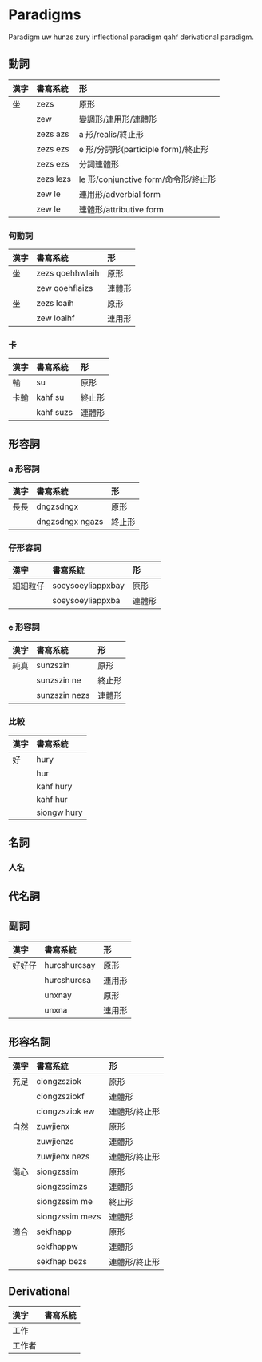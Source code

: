 # Paradigms

Paradigm uw hunzs zury inflectional paradigm qahf derivational paradigm.

## 動詞

| 漢字 | 書寫系統 | 形 |
| :--- | :--- | :--- |
| 坐 | zezs | 原形 |
|| zew | 變調形/連用形/連體形 |
|| zezs azs | a 形/realis/終止形 |
|| zezs ezs | e 形/分詞形(participle form)/終止形 |
|| zezs ezs | 分詞連體形 |
|| zezs lezs | le 形/conjunctive form/命令形/終止形 |
|| zew le | 連用形/adverbial form |
|| zew le | 連體形/attributive form |

### 句動詞

| 漢字 | 書寫系統 | 形 |
| :--- | :--- | :--- |
| 坐 | zezs qoehhwlaih | 原形 |
|| zew qoehflaizs | 連體形 |
| 坐 | zezs loaih | 原形 |
|| zew loaihf | 連用形 |

### 卡

| 漢字 | 書寫系統 | 形 |
| :--- | :--- | :--- |
| 輸 | su | 原形 |
| 卡輸 | kahf su | 終止形 |
|| kahf suzs | 連體形 |

## 形容詞

### a 形容詞

| 漢字 | 書寫系統 | 形 |
| :--- | :--- | :--- |
| 長長 | dngzsdngx | 原形 |
|| dngzsdngx ngazs | 終止形 |

### 仔形容詞

| 漢字 | 書寫系統 | 形 |
| :--- | :--- | :--- |
| 細細粒仔 | soeysoeyliappxbay | 原形 |
|| soeysoeyliappxba | 連體形 |

### e 形容詞

| 漢字 | 書寫系統 | 形 |
| :--- | :--- | :--- |
| 純真 | sunzszin | 原形 |
|| sunzszin ne | 終止形 |
|| sunzszin nezs | 連體形 |

### 比較

| 漢字 | 書寫系統 |
| :--- | :--- |
| 好 | hury |
|| hur |
|| kahf hury |
|| kahf hur |
|| siongw hury |

## 名詞

### 人名

## 代名詞

## 副詞

| 漢字 | 書寫系統 | 形 |
| :--- | :--- | :--- |
| 好好仔 | hurcshurcsay | 原形 |
|| hurcshurcsa | 連用形 |
|| unxnay | 原形 |
|| unxna | 連用形 |

## 形容名詞

| 漢字 | 書寫系統 | 形 |
| :--- | :--- | :--- |
| 充足 | ciongzsziok | 原形 |
|| ciongzsziokf | 連體形 |
|| ciongzsziok ew | 連體形/終止形 |
| 自然 | zuwjienx | 原形 |
|| zuwjienzs | 連體形 |
|| zuwjienx nezs | 連體形/終止形 |
| 傷心 | siongzssim | 原形 |
|| siongzssimzs | 連體形 |
|| siongzssim me | 終止形 |
|| siongzssim mezs | 連體形 |
| 適合 | sekfhapp | 原形 |
|| sekfhappw | 連體形 |
|| sekfhap bezs | 連體形/終止形 |

## Derivational

| 漢字 | 書寫系統 |
| :--- | :--- |
| 工作 ||
| 工作者 ||
